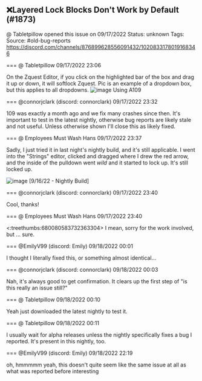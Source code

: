 ## ❌Layered Lock Blocks Don't Work by Default (#1873)
@ Tabletpillow opened this issue on 09/17/2022
Status: unknown
Tags: 
Source: #old-bug-reports https://discord.com/channels/876899628556091432/1020833178019168346


=== @ Tabletpillow 09/17/2022 23:06

On the Zquest Editor, if you click on the highlighted bar of the box and drag it up or down, it will softlock Zquest. Pic is an example of a dropdown box, but this applies to all dropdowns.
![image](https://cdn.discordapp.com/attachments/1020833178019168346/1020833180934221924/unknown.png?ex=65eceb7c&is=65da767c&hm=56578f5c31cb1514b6b66529d3f97d2681d4101ad8bbf1ba8eac849e0be863e9&)
Using A109

=== @connorjclark (discord: connorclark) 09/17/2022 23:32

109 was exactly a month ago and we fix many crashes since then. It's important to test in the latest nightly, otherwise bug reports are likely stale and not useful.
Unless otherwise shown I'll close this as likely fixed.

=== @ Employees Must Wash Hans 09/17/2022 23:37

Sadly, I just tried it in last night's nightly build, and it's still applicable.  I went into the "Strings" editor, clicked and dragged where I drew the red arrow, and the inside of the pulldown went _wild_ and it started to lock up.  It's still locked up.

![image](https://cdn.discordapp.com/attachments/1020833178019168346/1020841026233061377/unknown.png?ex=65ecf2ca&is=65da7dca&hm=15278b5fa989fb660797042b4970abb6d12d558896f2c27cdb841f7c6eda47bd&)
[9/16/22 - Nightly Build]

=== @connorjclark (discord: connorclark) 09/17/2022 23:40

Cool, thanks!

=== @ Employees Must Wash Hans 09/17/2022 23:40

<:treethumbs:680080583732363304>
I mean, sorry for the work involved, but ... sure.

=== @EmilyV99 (discord: Emily) 09/18/2022 00:01

I thought I literally fixed this, or something almost identical...

=== @connorjclark (discord: connorclark) 09/18/2022 00:03

Nah, it's always good to get confirmation. It clears up the first step of "is this really an issue still?"

=== @ Tabletpillow 09/18/2022 00:10

Yeah just downloaded the latest nightly to test it.

=== @ Tabletpillow 09/18/2022 00:11

I usually wait for alpha releases unless the nightly specifically fixes a bug I reported. It's present in this nightly, too.

=== @EmilyV99 (discord: Emily) 09/18/2022 22:19

oh, hmmmmm
yeah, this doesn't quite seem like the same issue at all as what was reported before
interesting
